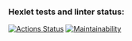 ### Hexlet tests and linter status:
[![Actions Status](https://github.com/ILYA9090/frontend-project-46/actions/workflows/hexlet-check.yml/badge.svg)](https://github.com/ILYA9090/frontend-project-46/actions)
[![Maintainability](https://api.codeclimate.com/v1/badges/d8044902f1e1a9415491/maintainability)](https://codeclimate.com/github/ILYA9090/frontend-project-46/maintainability)
